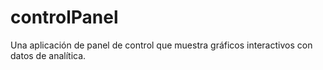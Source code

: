# controlPanel
Una aplicación de panel de control que muestra gráficos interactivos con datos de analítica.
